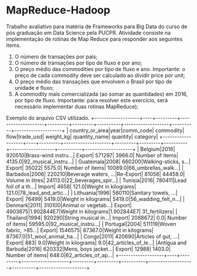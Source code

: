 # MapReduce-Hadoop
Trabalho avaliativo para matéria de Frameworks para Big Data do curso de pós graduação em Data Science pela PUCPR. 
Atividade consiste na implementação de rotinas de Map Reduce para responder aos seguintes items. 


1. O número de transações por país; 
2. O número de transações por tipo de fluxo e por ano; 
3. O  preço  médio  das  commodities  por  tipo  de  fluxo  e  ano.  Importante:  o  preço  de  cada commodity deve ser calculado ao dividir price por unit; 
4. O preço médio das transações que envolvem o Brasil por tipo de unidade e fluxo; 
5. A commodity mais comercializada (ao somar as quantidades) em 2016, por tipo de fluxo. 
Importante:  para  resolver  este  exercício,  será  necessário  implementar  duas  rotinas 
MapReduce); 

Exemplo do arquivo CSV utilizado.
+-------------------+----+---------+--------------------+---------+---------+----------+-------------------+----------+--------------------+
|    country_or_area|year|comm_code|           commodity|     flow|trade_usd| weight_kg|      quantity_name|  quantity|            category|
+-------------------+----+---------+--------------------+---------+---------+----------+-------------------+----------+--------------------+
|            Belgium|2016|   920510|Brass-wind instru...|   Export|   571297|    3966.0|    Number of items|    4135.0|92_musical_instru...|
|          Guatemala|2008|   660200|Walking-sticks, s...|   Export|    35022|    5575.0|    Number of items|   10089.0|66_umbrellas_walk...|
|           Barbados|2006|   220210|Beverage waters, ...|Re-Export|    81058|   44458.0|   Volume in litres|   24113.0|22_beverages_spir...|
|            Tunisia|2016|   780411|Lead foil of a th...|   Import|     4658|     121.0|Weight in kilograms|     121.0|78_lead_and_artic...|
|          Lithuania|1996|   560110|Sanitary towels, ...|   Export|    76499|    5419.0|Weight in kilograms|    5419.0|56_wadding_felt_n...|
|            Denmark|2011|   310100|Animal or vegetab...|   Export|  4903675|1.902844E7|Weight in kilograms|1.902844E7|      31_fertilizers|
|           Thailand|1994|   920290|String musical in...|   Import|  2088672|       0.0|    Number of items|   59595.0|92_musical_instru...|
|           Portugal|2004|   511119|Woven fabric, >85...|   Export|  1546575|   87367.0|Weight in kilograms|   87367.0|51_wool_animal_ha...|
|              Congo|2011|   420690|Articles of gut, ...|   Export|      883|       9.0|Weight in kilograms|       9.0|42_articles_of_le...|
|Antigua and Barbuda|2016|   620332|Mens, boys jacket...|   Export|    12988|    1403.0|    Number of items|     648.0|62_articles_of_ap...|
+-------------------+----+---------+--------------------+---------+---------+----------+-------------------+----------+--------------------+
